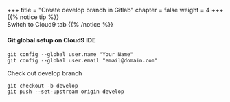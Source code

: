 +++
title = "Create develop branch in Gitlab"
chapter = false
weight = 4
+++
{{% notice tip %}}                                                                                                                          
Switch to Cloud9 tab
{{% /notice %}}

#### Git global setup on Cloud9 IDE
```
git config --global user.name "Your Name"
git config --global user.email "email@domain.com"
```
Check out develop branch

```
git checkout -b develop
git push --set-upstream origin develop
```

